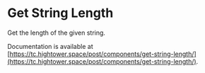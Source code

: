 # Get String Length

Get the length of the given string.

Documentation is available at [https://tc.hightower.space/post/components/get-string-length/](https://tc.hightower.space/post/components/get-string-length/).
